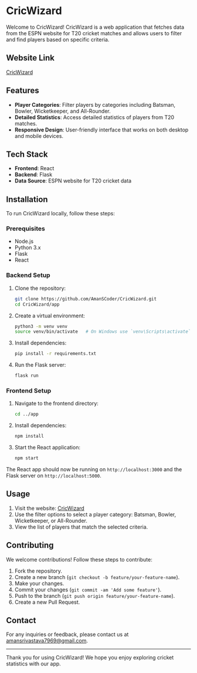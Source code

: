 # CricWizard

Welcome to CricWizard! CricWizard is a web application that fetches data from the ESPN website for T20 cricket matches and allows users to filter and find players based on specific criteria. 

## Website Link

[CricWizard](https://cricwizard.onrender.com/)

## Features

- **Player Categories**: Filter players by categories including Batsman, Bowler, Wicketkeeper, and All-Rounder.
- **Detailed Statistics**: Access detailed statistics of players from T20 matches.
- **Responsive Design**: User-friendly interface that works on both desktop and mobile devices.

## Tech Stack

- **Frontend**: React
- **Backend**: Flask
- **Data Source**: ESPN website for T20 cricket data

## Installation

To run CricWizard locally, follow these steps:

### Prerequisites

- Node.js
- Python 3.x
- Flask
- React

### Backend Setup

1. Clone the repository:

    ```bash
    git clone https://github.com/AmanSCoder/CricWizard.git
    cd CricWizard/app
    ```

2. Create a virtual environment:

    ```bash
    python3 -m venv venv
    source venv/bin/activate   # On Windows use `venv\Scripts\activate`
    ```

3. Install dependencies:

    ```bash
    pip install -r requirements.txt
    ```

4. Run the Flask server:

    ```bash
    flask run
    ```

### Frontend Setup

1. Navigate to the frontend directory:

    ```bash
    cd ../app
    ```

2. Install dependencies:

    ```bash
    npm install
    ```

3. Start the React application:

    ```bash
    npm start
    ```

The React app should now be running on `http://localhost:3000` and the Flask server on `http://localhost:5000`.

## Usage

1. Visit the website: [CricWizard](https://cricwizard.onrender.com/)
2. Use the filter options to select a player category: Batsman, Bowler, Wicketkeeper, or All-Rounder.
3. View the list of players that match the selected criteria.

## Contributing

We welcome contributions! Follow these steps to contribute:

1. Fork the repository.
2. Create a new branch (`git checkout -b feature/your-feature-name`).
3. Make your changes.
4. Commit your changes (`git commit -am 'Add some feature'`).
5. Push to the branch (`git push origin feature/your-feature-name`).
6. Create a new Pull Request.


## Contact

For any inquiries or feedback, please contact us at amansrivastava7969@gmail.com.

---

Thank you for using CricWizard! We hope you enjoy exploring cricket statistics with our app.
